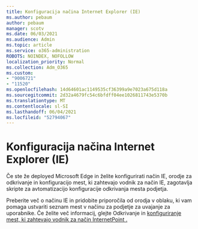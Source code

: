 ```yaml
---
title: Konfiguracija načina Internet Explorer (IE)
ms.author: pebaum
author: pebaum
manager: scotv
ms.date: 06/03/2021
ms.audience: Admin
ms.topic: article
ms.service: o365-administration
ROBOTS: NOINDEX, NOFOLLOW
localization_priority: Normal
ms.collection: Adm_O365
ms.custom:
- "9006721"
- "11520"
ms.openlocfilehash: 14d64601ac1149535cf36399a9e7023a675d118a
ms.sourcegitcommit: 2d32a4679fc54c6bfdff04ee1026811743e5370b
ms.translationtype: MT
ms.contentlocale: sl-SI
ms.lasthandoff: 06/04/2021
ms.locfileid: "52794067"
---
```

# <a name="internet-explorer-ie-mode-configuration"></a>Konfiguracija načina Internet Explorer (IE)

Če ste že deployed Microsoft Edge in želite konfigurirati način IE, orodje za odkrivanje in konfiguracijo mest, ki zahtevajo vodnik za način IE, zagotavlja skripte za avtomatizacijo konfiguracije odkrivanja mesta podjetja. 

Preberite več o načinu IE in pridobite priporočila od orodja v oblaku, ki vam pomaga ustvariti seznam mest v načinu za podjetje za uvajanje za uporabnike. Če želite več informacij, glejte Odkrivanje in [konfiguriranje mest, ki zahtevajo vodnik za način InternetPoint .](https://admin.microsoft.com/AdminPortal/Home?#/modernonboarding/configureiemode)